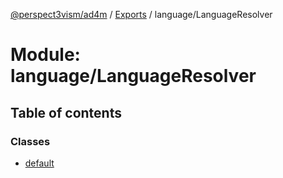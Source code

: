 [@perspect3vism/ad4m](../README.md) / [Exports](../modules.md) / language/LanguageResolver

# Module: language/LanguageResolver

## Table of contents

### Classes

- [default](../classes/language_LanguageResolver.default.md)
